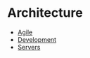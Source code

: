 # Architecture

* [Agile](Agile/README.md)
* [Development](Development/README.md)
* [Servers](Servers/README.md)
